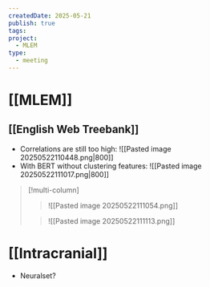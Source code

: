 ```yaml
---
createdDate: 2025-05-21
publish: true
tags: 
project:
  - MLEM
type:
  - meeting
---
```

# [[MLEM]]
## [[English Web Treebank]]
- Correlations are still too high:
![[Pasted image 20250522110448.png|800]]
- With BERT without clustering features:
![[Pasted image 20250522111017.png|800]]
> [!multi-column]
>>![[Pasted image 20250522111054.png]]
>
>>![[Pasted image 20250522111113.png]]

# [[Intracranial]]
- Neuralset?

